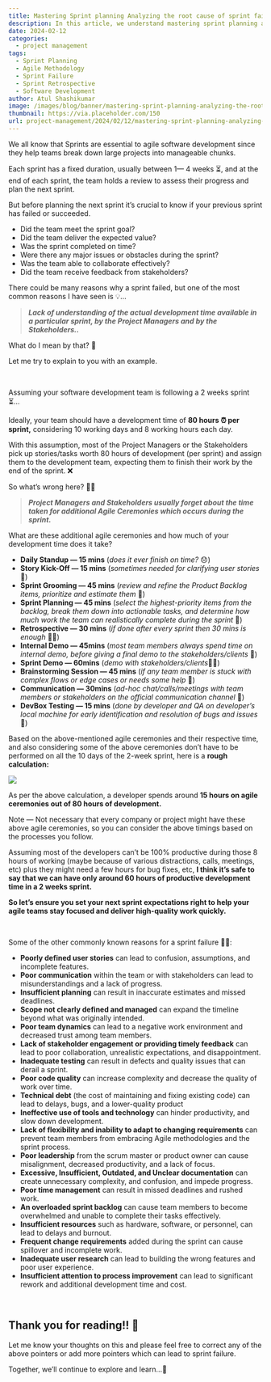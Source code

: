 ```yaml
---
title: Mastering Sprint planning Analyzing the root cause of sprint failure
description: In this article, we understand mastering sprint planning and analyzing the root cause of sprint failure.
date: 2024-02-12
categories:
  - project management 
tags:
  - Sprint Planning
  - Agile Methodology
  - Sprint Failure
  - Sprint Retrospective
  - Software Development
author: Atul Shashikumar
image: /images/blog/banner/mastering-sprint-planning-analyzing-the-root-cause-of-sprint-failure.webp
thumbnail: https://via.placeholder.com/150
url: project-management/2024/02/12/mastering-sprint-planning-analyzing-the-root-cause-of-sprint-failure.html
---
```


We all know that Sprints are essential to agile software development since they help teams break down large projects into manageable chunks.

Each sprint has a fixed duration, usually between 1— 4 weeks ⏳, and at the end of each sprint, the team holds a review to assess their progress and plan the next sprint.

But before planning the next sprint it’s crucial to know if your previous sprint has failed or succeeded.

* Did the team meet the sprint goal?
* Did the team deliver the expected value?
* Was the sprint completed on time?
* Were there any major issues or obstacles during the sprint?
* Was the team able to collaborate effectively?
* Did the team receive feedback from stakeholders?

There could be many reasons why a sprint failed, but one of the most common reasons I have seen is 💡…

> **_Lack of understanding of the actual development time available in a particular sprint, by the Project Managers and by the Stakeholders.._**

What do I mean by that? 🤔

Let me try to explain to you with an example.

&nbsp;

Assuming your software development team is following a 2 weeks sprint ⏳…

Ideally, your team should have a development time of **80 hours ⏰ per sprint,** considering 10 working days and 8 working hours each day.

With this assumption, most of the Project Managers or the Stakeholders pick up stories/tasks worth 80 hours of development (per sprint) and assign them to the development team, expecting them to finish their work by the end of the sprint. ❌

So what’s wrong here? 🤦‍♂️

> **_Project Managers and Stakeholders usually forget about the time taken for additional Agile Ceremonies which occurs during the sprint._**

What are these additional agile ceremonies and how much of your development time does it take?

* **Daily Standup — 15 mins** (_does it ever finish on time?_ 😞)
* **Story Kick-Off — 15 mins** (_sometimes needed for clarifying user stories_ 🚀)
* **Sprint Grooming — 45 mins** (_review and refine the Product Backlog items, prioritize and estimate them_ 📝)
* **Sprint Planning — 45 mins** (_select the highest-priority items from the backlog, break them down into actionable tasks, and determine how much work the team can realistically complete during the sprint_ 📆)
* **Retrospective — 30 mins** (_if done after every sprint then 30 mins is enough_ 😮‍💨)
* **Internal Demo — 45mins** (_most team members always spend time on internal demo, before giving a final demo to the stakeholders/clients_ 💁)
* **Sprint Demo — 60mins** (_demo with stakeholders/clients_🤵‍♀️)
* **Brainstorming Session — 45 mins** (_if any team member is stuck with complex flows or edge cases or needs some help_ 🧠)
* **Communication — 30mins** (_ad-hoc chat/calls/meetings with team members or stakeholders on the official communication channel_ 💬)
* **DevBox Testing — 15 mins** (_done by developer and QA on developer’s local machine for early identification and resolution of bugs and issues_ 🐞)

Based on the above-mentioned agile ceremonies and their respective time, and also considering some of the above ceremonies don’t have to be performed on all the 10 days of the 2-week sprint, here is a **rough calculation:**

![](https://miro.medium.com/v2/resize:fit:1400/format:webp/1*ZKnsrHP1jYYz0Fyz4xmq6A.png)

As per the above calculation, a developer spends around **15 hours on agile ceremonies out of 80 hours of development.**

Note — Not necessary that every company or project might have these above agile ceremonies, so you can consider the above timings based on the processes you follow.

Assuming most of the developers can’t be 100% productive during those 8 hours of working (maybe because of various distractions, calls, meetings, etc) plus they might need a few hours for bug fixes, etc, **I think it’s safe to say that we can have only around 60 hours of productive development time in a 2 weeks sprint.**

**So let’s ensure you set your next sprint expectations right to help your agile teams stay focused and deliver high-quality work quickly.**

&nbsp;

Some of the other commonly known reasons for a sprint failure 🤷‍♂️:

* **Poorly defined user stories** can lead to confusion, assumptions, and incomplete features.
* **Poor communication** within the team or with stakeholders can lead to misunderstandings and a lack of progress.
* **Insufficient planning** can result in inaccurate estimates and missed deadlines.
* **Scope not clearly defined and managed** can expand the timeline beyond what was originally intended.
* **Poor team dynamics** can lead to a negative work environment and decreased trust among team members.
* **Lack of stakeholder engagement or providing timely feedback** can lead to poor collaboration, unrealistic expectations, and disappointment.
* **Inadequate testing** can result in defects and quality issues that can derail a sprint.
* **Poor code quality** can increase complexity and decrease the quality of work over time.
* **Technical debt** (the cost of maintaining and fixing existing code) can lead to delays, bugs, and a lower-quality product
* **Ineffective use of tools and technology** can hinder productivity, and slow down development.
* **Lack of flexibility and inability to adapt to changing requirements** can prevent team members from embracing Agile methodologies and the sprint process.
* **Poor leadership** from the scrum master or product owner can cause misalignment, decreased productivity, and a lack of focus.
* **Excessive, Insufficient, Outdated, and Unclear documentation** can create unnecessary complexity, and confusion, and impede progress.
* **Poor time management** can result in missed deadlines and rushed work.
* **An overloaded sprint backlog** can cause team members to become overwhelmed and unable to complete their tasks effectively.
* **Insufficient resources** such as hardware, software, or personnel, can lead to delays and burnout.
* **Frequent change requirements** added during the sprint can cause spillover and incomplete work.
* **Inadequate user research** can lead to building the wrong features and poor user experience.
* **Insufficient attention to process improvement** can lead to significant rework and additional development time and cost.

&nbsp;

## Thank you for reading!! 🙏

Let me know your thoughts on this and please feel free to correct any of the above pointers or add more pointers which can lead to sprint failure.

Together, we’ll continue to explore and learn…💪